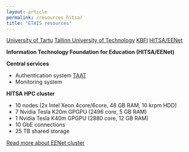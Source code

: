 ```yaml
---
layout: article
permalink: /resources_hitsa/
title: "ETAIS resources"
---
```

<a href="../resources_ut/" class="btn-info"> University of Tartu</a>
<a href="../resources_ttu/" class="btn-info"> Tallinn University of Technology</a>
<a href="../resources_kbfi/" class="btn-info"> KBFI</a>
<a href="../resources_hitsa/" class="btn-success"> HITSA/EENet</a>

**Information Technology Foundation for Education (HITSA/EENet)**

**Central services**  
- Authentication system [TAAT](http://taat.edu.ee/main/about/?lang=en "TAAT English page")  
- Monitoring system  

**HITSA HPC cluster**
- 10 nodes (2x Intel Xeon 4core/6core, 48 GB RAM, 10 krpm HDD)
- 7 Nvidia Tesla K20m GPGPU (2496 core, 5 GB RAM)
- 1 Nvidia Tesla K40m GPGPU (2880 core, 12 GB RAM)
- 10 GbE connections
- 25 TB shared storage

[Read more about EENet cluster](http://www.eenet.ee/EENet/grid_en.html "EENet/HITSA cluster info")
